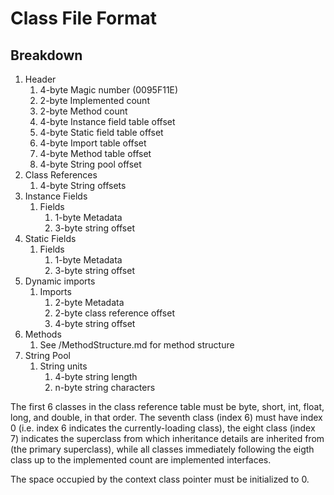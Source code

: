 # Class File Format

## Breakdown

1. Header
   1. 4-byte Magic number (0095F11E)
   1. 2-byte Implemented count
   1. 2-byte Method count
   1. 4-byte Instance field table offset
   1. 4-byte Static field table offset
   1. 4-byte Import table offset
   1. 4-byte Method table offset
   1. 4-byte String pool offset
1. Class References
   1. 4-byte String offsets
1. Instance Fields
   1. Fields
      1. 1-byte Metadata
      1. 3-byte string offset
1. Static Fields
   1. Fields
      1. 1-byte Metadata
      1. 3-byte string offset
1. Dynamic imports
   1. Imports
      1. 2-byte Metadata
      1. 2-byte class reference offset
      1. 4-byte string offset
1. Methods
   1. See /MethodStructure.md for method structure
1. String Pool
   1. String units
      1. 4-byte string length
      1. n-byte string characters

The first 6 classes in the class reference table must be byte, short, int, float, long, and double, in that order. The seventh class (index 6) must have index 0 (i.e. index 6 indicates the currently-loading class), the eight class (index 7) indicates the superclass from which inheritance details are inherited from (the primary superclass), while all classes immediately following the eigth class up to the implemented count are implemented interfaces.

The space occupied by the context class pointer must be initialized to 0.
